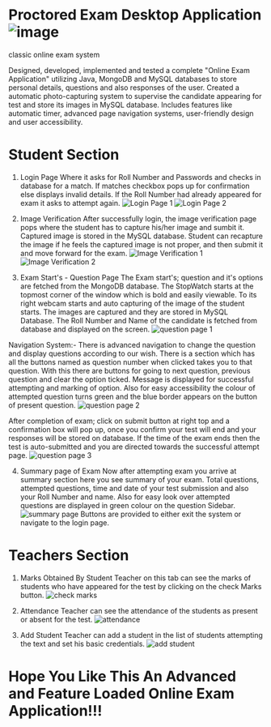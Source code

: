 # Proctored Exam Desktop Application![image](https://github.com/Arnav-Prabhale/miniproject/assets/92647170/9488e83a-72d3-496a-8d1d-7a283376e66a)


classic online exam system

Designed, developed, implemented and tested a complete "Online Exam Application" utilizing Java, MongoDB and MySQL databases to store personal details, questions and also responses of the user. 
Created a automatic photo-capturing system to supervise the candidate appearing for test and store its images in MySQL database. 
Includes features like automatic timer, advanced page navigation systems, user-friendly design and user accessibility. 

# Student Section
1) Login Page 
  Where it asks for Roll Number and Passwords and checks in database for a match.
  If matches checkbox pops up for confirmation else displays invalid details. If the Roll Number had already appeared for exam it asks to attempt again.
![Login Page 1](https://user-images.githubusercontent.com/92647170/145339918-4c4bacca-4a6d-4fac-bf41-67acd98a743e.jpg)
![Login Page 2](https://user-images.githubusercontent.com/92647170/145339927-ba40fdff-56c7-4eeb-9db5-80677823547d.jpg)

2) Image Verification
   After successfully login, the image verification page pops where the student has to capture his/her image and sumbit it.
   Captured image is stored in the MySQL database.
   Student can recapture the image if he feels the captured image is not proper, and then submit it and move forward for the exam.
![Image Verification 1](https://user-images.githubusercontent.com/92647170/145340339-cc3a2ed4-8c33-423e-9d71-dbe108f0f146.jpg)
![Image Verification 2](https://user-images.githubusercontent.com/92647170/145340348-232b6667-7e4d-4287-a0de-c7dfefd72fb5.jpg)

3) Exam Start's - Question Page
  The Exam start's; question and it's options are fetched from the MongoDB database.
  The StopWatch starts at the topmost corner of the window which is bold and easily viewable. 
  To its right webcam starts and auto capturing of the image of the student starts. The images are captured and they are stored in MySQL Database. 
  The Roll Number and Name of the candidate is fetched from database and displayed on the screen.
  ![question page 1](https://user-images.githubusercontent.com/92647170/145342293-04f54ebd-ea5e-4549-bee5-82a43598651f.jpg)
  
  Navigation System:- 
    There is advanced navigation to change the question and display questions according to our wish. 
    There is a section which has all the buttons named as question number when clicked takes you to that question. 
    With this there are buttons for going to next question, previous question and clear the option ticked. 
    Message is displayed for successful attempting and marking of option. 
    Also for easy accessibility the colour of attempted question turns green and the blue border appears on the button of present question.
    ![question page 2](https://user-images.githubusercontent.com/92647170/145342311-4245a9ad-0748-459f-8950-8155383624b5.jpg)
    
  After completion of exam; click on submit button at right top and a confirmation box will pop up,
  once you confirm your test will end and your responses will be stored on database. 
  If the time of the exam ends then the test is auto-submitted and you are directed towards the successful attempt page.
  ![question page 3](https://user-images.githubusercontent.com/92647170/145342771-0b9d0dbd-1149-47d0-8da6-07f06b7572f5.jpg)
  
4) Summary page of Exam
  Now after attempting exam you arrive at summary section here you see summary of your exam.
  Total questions, attempted questions, time and date of your test submission and also your Roll Number and name.
  Also for easy look over attempted questions are displayed in green colour on the question Sidebar.
  ![summary page](https://user-images.githubusercontent.com/92647170/145343715-e45df6bb-4471-404c-b7c4-de2aeadd5518.jpg)
  Buttons are provided to either exit the system or navigate to the login page.

# Teachers Section
1) Marks Obtained By Student
  Teacher on this tab can see the marks of students who have appeared for the test by clicking on the check Marks button.
  ![check marks](https://user-images.githubusercontent.com/92647170/145344203-0524cc1e-5eb6-4d13-aca5-176bb0d8eb4a.jpg)

2) Attendance
  Teacher can see the attendance of the students as present or absent for the test.
  ![attendance](https://user-images.githubusercontent.com/92647170/145344310-fe9e20d5-d984-41af-988a-a447412afe7e.jpg)

3) Add Student
  Teacher can add a student in the list of students attempting the text and set his basic credentials.
  ![add student](https://user-images.githubusercontent.com/92647170/145344405-074e3eb0-0e7b-432d-ad65-485097f68599.jpg)

# Hope You Like This An Advanced and Feature Loaded Online Exam Application!!!
